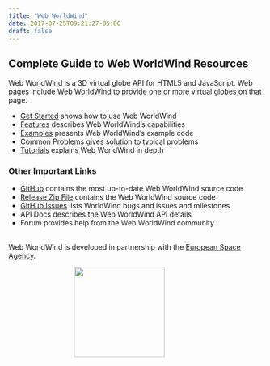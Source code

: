 ```yaml
---
title: "Web WorldWind"
date: 2017-07-25T09:21:27-05:00
draft: false
---
```


## Complete Guide to Web WorldWind Resources

Web WorldWind is a 3D virtual globe API for HTML5 and JavaScript. Web pages include Web WorldWind to provide one or more virtual globes on that page.

- [Get Started](/web/get-started/) shows how to use Web WorldWind
- [Features](/web/features/) describes Web WorldWind’s capabilities
- [Examples](/web/examples/) presents Web WorldWind’s example code
- [Common Problems](/web/tutorials/common-problems/) gives solution to typical problems
- [Tutorials](/web/tutorials/) explains Web WorldWind in depth

### Other Important Links

- [GitHub](https://github.com/NASAWorldWind/WebWorldWind/) contains the most up-to-date Web WorldWind source code
- [Release Zip File](https://github.com/NASAWorldWind/WebWorldWind/) contains the Web WorldWind source code
- [GitHub Issues](https://github.com/NASAWorldWind/WebWorldWind/issues/) lists WorldWind bugs and issues and milestones
- API Docs describes the Web WorldWind API details
- Forum provides help from the Web WorldWind community
<br/><br/>

Web WorldWind is developed in partnership with the [European Space Agency](http://www.esa.int/ESA).

<img src="/img/logo-esa.png" width="179" hspace="130">